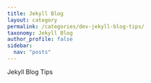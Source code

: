 ```yaml
---
title: Jekyll Blog
layout: category
permalink: /categories/dev-jekyll-blog-tips/
taxonomy: Jekyll Blog
author_profile: false
sidebar:
  nav: "posts"
---
```


Jekyll Blog Tips

